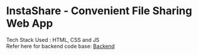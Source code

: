 # InstaShare - Convenient File Sharing Web App

Tech Stack Used : HTML, CSS and JS <br>
Refer here for backend code base: [Backend](https://github.com/Hackerjini/instasharebackend)
